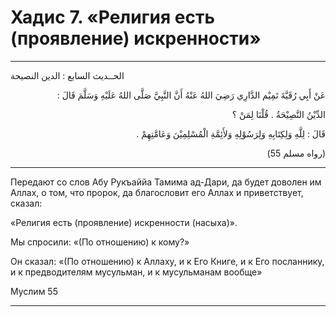 
<h1 class="hadith-header">Хадис 7. «Религия есть (проявление) искренности»</h1>

<hr>

<p class="arabic-text">الحــديث السابع : الدين النصيحة</p>
 
<p class="arabic-text" dir="rtl">
عَنْ أَبِي رُقَيَّةَ تَمِيْم الدَّارِي رَضِيَ اللهُ عَنْهُ أَنَّ النَّبِيَّ صَلَّى اللهُ عَلَيْهِ وَسَلَّمَ قَالَ : 
</p>

<p class="arabic-text" dir="rtl">
الدِّيْنُ النَّصِيْحَةُ .
قُلْنَا لِمَنْ ؟
</p>

<p class="arabic-text" dir="rtl">
 قَالَ : لِلَّهِ وَلِكِتَابِهِ وَلِرَسُوْلِهِ وَلأَئِمَّةِ الْمُسْلِمِيْنَ وَعَامَّتِهِمْ . 
</p>

<p class="arabic-subtext" dir="rtl">
(رواه مسلم 55)
</p>
 
<hr>


<p class="russian-text">
Передают со слов Абу Рукъаййа Тамима ад-Дари, да будет доволен им Аллах, о том, что пророк, да благословит его Аллах и приветствует, сказал:
</p>

<p class="russian-text">«Религия есть (проявление) искренности (насыха)».</p> 
<p class="russian-text">Мы спросили: «(По отношению) к кому?»</p>

<p class="russian-text">Он сказал: «(По отношению) к Аллаху, и к Его Книге, и к Его посланнику, и к предводителям мусульман, и к мусульманам вообще»</p> 

<p class="russian-subtext">Муслим 55</p>

<hr class="endline">
